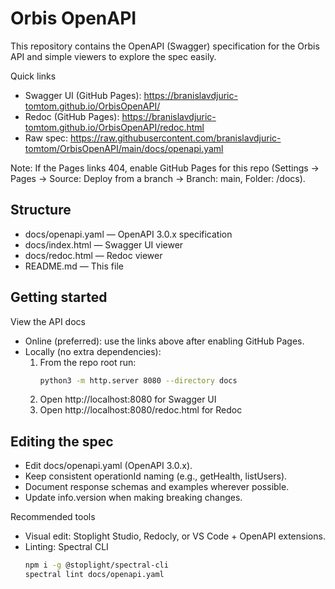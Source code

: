 # Orbis OpenAPI

This repository contains the OpenAPI (Swagger) specification for the Orbis API and simple viewers to explore the spec easily.

Quick links
- Swagger UI (GitHub Pages): https://branislavdjuric-tomtom.github.io/OrbisOpenAPI/
- Redoc (GitHub Pages): https://branislavdjuric-tomtom.github.io/OrbisOpenAPI/redoc.html
- Raw spec: https://raw.githubusercontent.com/branislavdjuric-tomtom/OrbisOpenAPI/main/docs/openapi.yaml

Note: If the Pages links 404, enable GitHub Pages for this repo (Settings → Pages → Source: Deploy from a branch → Branch: main, Folder: /docs).

## Structure

- docs/openapi.yaml — OpenAPI 3.0.x specification
- docs/index.html — Swagger UI viewer
- docs/redoc.html — Redoc viewer
- README.md — This file

## Getting started

View the API docs
- Online (preferred): use the links above after enabling GitHub Pages.
- Locally (no extra dependencies):
  1. From the repo root run:
     ```bash
     python3 -m http.server 8080 --directory docs
     ```
  2. Open http://localhost:8080 for Swagger UI
  3. Open http://localhost:8080/redoc.html for Redoc

## Editing the spec

- Edit docs/openapi.yaml (OpenAPI 3.0.x).
- Keep consistent operationId naming (e.g., getHealth, listUsers).
- Document response schemas and examples wherever possible.
- Update info.version when making breaking changes.

Recommended tools
- Visual edit: Stoplight Studio, Redocly, or VS Code + OpenAPI extensions.
- Linting: Spectral CLI
  ```bash
  npm i -g @stoplight/spectral-cli
  spectral lint docs/openapi.yaml
